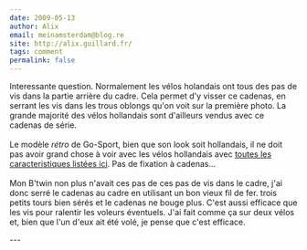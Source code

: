 ```yaml
---
date: 2009-05-13
author: Alix
email: meinamsterdam@blog.re
site: http://alix.guillard.fr/
tags: comment
permalink: false
---
```


<p>
Interessante question. Normalement les vélos holandais ont tous des pas de vis dans la partie arrière du cadre. Cela permet d'y visser ce cadenas, en serrant les vis dans les trous oblongs qu'on voit sur la première photo. La grande majorité des vélos hollandais sont d'ailleurs vendus avec ce cadenas de série.
<br/><br/>
Le modèle <i>rétro</i> de Go-Sport, bien que son look soit hollandais, il ne doit pas avoir grand chose à voir avec les vélos hollandais avec <a href="http://blog.re/me-in-amsterdam/index.php/plein-de-velos-hollandais">toutes les caracteristiques listées ici</a>. Pas de fixation à cadenas...
<br/><br/>
Mon B'twin non plus n'avait ces pas de ces pas de vis dans le cadre, j'ai donc serré le cadenas au cadre en utilisant un bon vieux fil de fer. trois petits tours bien sérés et le cadenas ne bouge plus. C'est aussi efficace que les vis pour ralentir les voleurs éventuels. J'ai fait comme ça sur deux vélos et, bien que l'un d'eux ait été volé, je pense que c'est efficace.
</p>
---